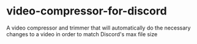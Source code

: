 # video-compressor-for-discord
A video compressor and trimmer that will automatically do the necessary changes to a video in order to match Discord's max file size
